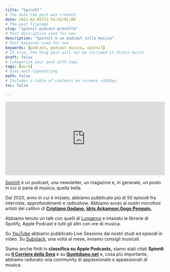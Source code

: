 ```yaml
---
title: "SpinnIt"
# The date the post was created
date: 2021-03-05T21:54:51+01:00
# The post filename
slug: "spinnit-podcast-protofra"
# Post description used for seo
description: "Spinnit è un podcast sulla musica"
# Post keywords used for seo
keywords: [podcast, podcast musica, spinnit]
# If true, the blog post will not be included in static build
draft: false
# Categorize your post with tags
tags: [work]
# Uses math typesetting
math: false
# Includes a table of contents on screens >1024px
toc: false

---
```

<iframe src="https://open.spotify.com/embed-podcast/show/0gQCl58EojARqQR8i0U5LL" width="100%" height="232" frameborder="0" allowtransparency="true" allow="encrypted-media"></iframe>

[SpinnIt](https://spinnit.it) è un podcast, una newsletter, un magazine e, in generale, un posto in cui si parla di musica; quella bella. 

Dal 2020, anno in cui è iniziato, abbiamo pubblicato più di 50 episodi fra interviste, approfondimenti e radioshow. Abbiamo avuto ai nostri microfoni artisti del calibro di **[Cristiano Godano,](https://spinnit.it/2020/11/06/cristiano-godano-intervista-spinnit-ep-23/) [Idris Ackamoor,](https://spinnit.it/2020/09/18/idris-ackamoor-intervista-spinnit-ep-20/)[Gogo Penguin.](https://spinnit.it/2020/06/15/gogo-penguin-intervista-spinnit-ep-16/)**

Abbiamo tenuto un talk con quelli di [Lungarno](https://lungarnofirenze.it) e intasato le librerie di Spotify, Apple Podcast e tutti gli altri con ore di musica. 

Su [YouTube](https://www.youtube.com/embed/NWWTv-Zg1VU) abbiamo pubblicato Live Sessions dai nostri studi ed episodi in video. Su [Substack](https://spinnit.substack.com), una volta al mese, inviamo consigli musicali. 

Siamo anche finiti in **classifica su Apple Podcasts,** siamo stati citati **SpinnIt** su **[Il Corriere della Sera](https://www.corriere.it/tecnologia/21_gennaio_27/i-generi-podcast-piu-amati-true-crime-inchiesta-narrazione-e396695a-6083-11eb-b90c-509c7d96fdd2.shtml)** e su **[Quotidiano.net](https://www.quotidiano.net/magazine/podcast-musica-1.5185342)** e, cosa più importante, abbiamo radunato una community di appassionate e appassionati di musica. 

